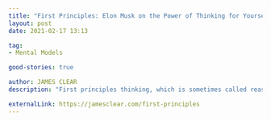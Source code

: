 ```yaml
---
title: "First Principles: Elon Musk on the Power of Thinking for Yourself"
layout: post
date: 2021-02-17 13:13

tag:
- Mental Models

good-stories: true

author: JAMES CLEAR
description: "First principles thinking, which is sometimes called reasoning from first principles, is one of the most effective strategies you can employ for breaking down complicated problems and generating original solutions."

externalLink: https://jamesclear.com/first-principles
---
```

